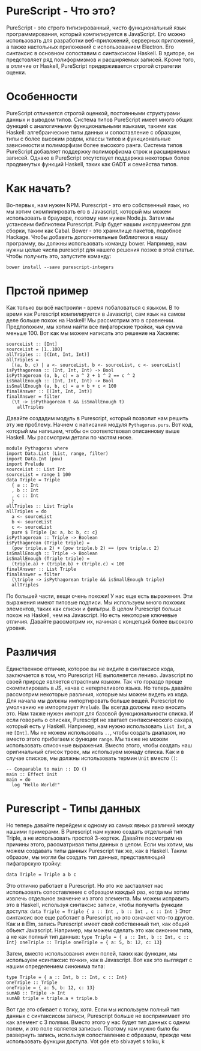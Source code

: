 # PureScript - Что это?

PureScript - это строго типизированный, чисто функциональный язык программирования, который компилируется в JavaScript.
Его можно использовать для разработки веб-приложений, серверных приложений, а также настольных приложений с использованием Electron.
Его синтаксис в основном сопоставим с синтаксисом Haskell. В эдиторе, он предстовляет ряд полиформизмов и расширяемых записей.
Кроме того, в отличие от Haskell, PureScript придерживается строгой стратегии оценки.

# Особенности

PureScript отличается строгой оценкой, постоянными структурами данных и выводом типов.
Система типов PureScript имеет много общих функций с аналогичными функциональными языками, такими как Haskell: 
алгебраические типы данных и сопоставление с образцом, типы с более высоким родом, 
классы типов и функциональные зависимости и полиморфизм более высокого ранга. 
Система типов PureScript добавляет поддержку полиморфизма строк и расширяемых записей. 
Однако в PureScript отсутствует поддержка некоторых более продвинутых функций Haskell, таких как GADT и семейства типов.

# Как начать?

Во-первых, нам нужен NPM. Purescript - это его собственный язык, но мы хотим скомпилировать его в Javascript, который мы можем использовать в браузере, поэтому нам нужен Node.js. Затем мы установим библиотеки Purescript. Pulp будет нашим инструментом для сборки, таким как Cabal.
Bower - это хранилище пакетов, подобное Hackage. Чтобы добавить дополнительные библиотеки в нашу программу, вы должны использовать команду bower. Например, нам нужны целые числа purescript для нашего решения позже в этой статье. Чтобы получить это, запустите команду:
```
bower install --save purescript-integers
```
# Прстой пример
Как только вы всё настроили - время побаловаться с языком. В то время как Purescript компилируется в Javascript, сам язык на самом деле больше похож на Haskell! Мы рассмотрим это в сравнении. Предположим, мы хотим найти все пифагорские тройки, чья сумма меньше 100. Вот как мы можем написать это решение на Хаскеле:
```
sourceList :: [Int]
sourceList = [1..100]
allTriples :: [(Int, Int, Int)]
allTriples =
  [(a, b, c) | a <- sourceList, b <- sourceList, c <- sourceList]
isPythagorean :: (Int, Int, Int) -> Bool
isPythagorean (a, b, c) = a ^ 2 + b ^ 2 == c ^ 2
isSmallEnough :: (Int, Int, Int) -> Bool
isSmallEnough (a, b, c) = a + b + c < 100
finalAnswer :: [(Int, Int, Int)]
finalAnswer = filter 
  (\t -> isPythagorean t && isSmallEnough t)
    allTriples
```
Давайте создадим модуль в Purescript, который позволит нам решить эту же проблему. Начнем с написания модуля ```Pythagoras.purs```. Вот код, который мы напишем, чтобы он соответствовал описанному выше Haskell. Мы рассмотрим детали по частям ниже.
```
module Pythagoras where
import Data.List (List, range, filter)
import Data.Int (pow)
import Prelude
sourceList :: List Int
sourceList = range 1 100
data Triple = Triple
  { a :: Int
  , b :: Int
  , c :: Int
  }
allTriples :: List Triple
allTriples = do
  a <- sourceList
  b <- sourceList
  c <- sourceList
  pure $ Triple {a: a, b: b, c: c}
isPythagorean :: Triple -> Boolean
isPythagorean (Triple triple) =
  (pow triple.a 2) + (pow triple.b 2) == (pow triple.c 2)
isSmallEnough :: Triple -> Boolean
isSmallEnough (Triple triple) =
  (triple.a) + (triple.b) + (triple.c) < 100
finalAnswer :: List Triple
finalAnswer = filter
  (\triple -> isPythagorean triple && isSmallEnough triple) 
  allTriples
```
По большей части, вещи очень похожи! У нас еще есть выражения. Эти выражения имеют типовые подписи. Мы используем много похожих элементов, таких как списки и фильтры. В целом Purescript больше похож на Haskell, чем на Javascript. Но есть некоторые ключевые отличия. Давайте рассмотрим их, начиная с концепций более высокого уровня.
# Различия
Единственное отличие, которое вы не видите в синтаксисе кода, заключается в том, что Purescript НЕ выполняется лениво. Javascript по своей природе является страстным языком. Так что гораздо проще скомпилировать в JS, начав с нетерпеливого языка.
Но теперь давайте рассмотрим некоторые различия, которые мы можем видеть из кода. Для начала мы должны импортировать больше вещей. Purescript по умолчанию не импортирует ```Prelude```. Вы всегда должны явно вносить это. Нам также нужен импорт для базовой функциональности списка.
И если говорить о списках, Purescript не хватает синтаксического сахара, который есть у Haskell. Например, нам нужно использовать ```List Int```, а не ```[Int]```. Мы не можем использовать ```..```, чтобы создать диапазон, но вместо этого прибегаем к функции ```range```.
Мы также не можем использовать списочные выражения. Вместо этого, чтобы создать наш оригинальный список троек, мы используем монаду списка. Как и в случае списков, мы должны использовать термин ```Unit``` вместо ```()```:
```
-- Comparable to main :: IO ()
main :: Effect Unit
main = do
  log "Hello World!"
  ```
 # Purescript - Типы данных
 Но теперь давайте перейдем к одному из самых явных различий между нашими примерами. В Purescript нам нужно создать отдельный тип Triple, а не использовать простой 3-кортеж. Давайте посмотрим на причины этого, рассматривая типы данных в целом.
Если мы хотим, мы можем создавать типы данных Purescript так же, как в Haskell. Таким образом, мы могли бы создать тип данных, представляющий пифагорскую тройку:
  ```
data Triple = Triple a b c
  ```
  Это отлично работает в Purescript. Но это же заставляет нас использовать сопоставление с образцом каждый раз, когда мы хотим извлечь отдельное значение из этого элемента. Мы можем исправить это в Haskell, используя синтаксис записи, чтобы получить функции доступа:
    ```
  data Triple = Triple
  { a :: Int
  , b :: Int
  , c :: Int
  }
    ```
    Этот синтаксис все еще работает в Purescript, но это означает что-то другое. Как и в Elm, запись Purescript имеет свой собственный тип, как общий объект Javascript. Например, мы можем сделать это как синоним типа, а не как полный тип данных:
      ```
    type Triple = { a :: Int, b :: Int, c :: Int}
oneTriple :: Triple
oneTriple = { a: 5, b: 12, c: 13}
      ```
  
  
 Затем, вместо использования имен полей, таких как функции, мы используем «синтаксис точки», как в Javascript. Вот как это выглядит с нашим определением синонима типа:
 
  ```
  type Triple = { a :: Int, b :: Int, c :: Int}
oneTriple :: Triple
oneTriple = { a: 5, b: 12, c: 13}
sumAB :: Triple -> Int
sumAB triple = triple.a + triple.b
   ```
Вот где это сбивает с толку, хотя. Если мы используем полный тип данных с синтаксисом записи, Purescript больше не воспринимает это как элемент с 3 полями. Вместо этого у нас будет тип данных с одним полем, и это поле является записью. Поэтому нам нужно было бы развернуть запись, используя сопоставление с образцом, прежде чем использовать функции доступа.
Vot gde eto sbivayet s tolku, k
